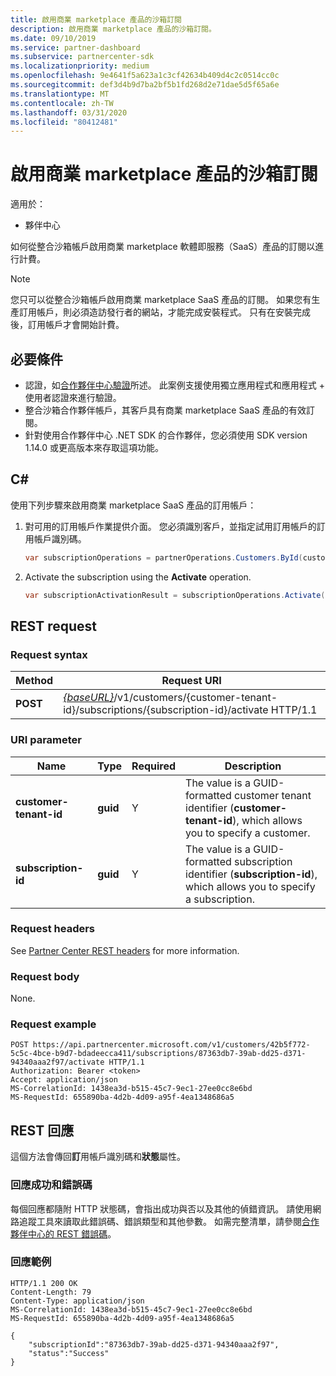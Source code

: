 ```yaml
---
title: 啟用商業 marketplace 產品的沙箱訂閱
description: 啟用商業 marketplace 產品的沙箱訂閱。
ms.date: 09/10/2019
ms.service: partner-dashboard
ms.subservice: partnercenter-sdk
ms.localizationpriority: medium
ms.openlocfilehash: 9e4641f5a623a1c3cf42634b409d4c2c0514cc0c
ms.sourcegitcommit: def3d4b9d7ba2bf5b1fd268d2e71dae5d5f65a6e
ms.translationtype: MT
ms.contentlocale: zh-TW
ms.lasthandoff: 03/31/2020
ms.locfileid: "80412481"
---
```

# <a name="activate-a-sandbox-subscription-for-commercial-marketplace-products"></a>啟用商業 marketplace 產品的沙箱訂閱

適用於：

- 夥伴中心

如何從整合沙箱帳戶啟用商業 marketplace 軟體即服務（SaaS）產品的訂閱以進行計費。

>[!NOTE]
>您只可以從整合沙箱帳戶啟用商業 marketplace SaaS 產品的訂閱。 如果您有生產訂用帳戶，則必須造訪發行者的網站，才能完成安裝程式。 只有在安裝完成後，訂用帳戶才會開始計費。

## <a name="prerequisites"></a>必要條件

- 認證，如[合作夥伴中心驗證](partner-center-authentication.md)所述。 此案例支援使用獨立應用程式和應用程式 + 使用者認證來進行驗證。
- 整合沙箱合作夥伴帳戶，其客戶具有商業 marketplace SaaS 產品的有效訂閱。
- 針對使用合作夥伴中心 .NET SDK 的合作夥伴，您必須使用 SDK version 1.14.0 或更高版本來存取這項功能。

## <a name="c"></a>C#

使用下列步驟來啟用商業 marketplace SaaS 產品的訂用帳戶：

1. 對可用的訂用帳戶作業提供介面。 您必須識別客戶，並指定試用訂用帳戶的訂用帳戶識別碼。

    ``` csharp
    var subscriptionOperations = partnerOperations.Customers.ById(customerId).Subscriptions.ById(subscriptionId);

2. Activate the subscription using the **Activate** operation.

    ``` csharp
    var subscriptionActivationResult = subscriptionOperations.Activate();
## REST request

### Request syntax

| Method     | Request URI                                                                            |
|------------|----------------------------------------------------------------------------------------|
| **POST** | [*{baseURL}*](partner-center-rest-urls.md)/v1/customers/{customer-tenant-id}/subscriptions/{subscription-id}/activate HTTP/1.1 |

### URI parameter

| Name                   | Type     | Required | Description                                                                                                                                            |
|------------------------|----------|----------|--------------------------------------------------------------------------------------------------------------------------------------------------------|
| **customer-tenant-id** | **guid** | Y | The value is a GUID-formatted customer tenant identifier (**customer-tenant-id**), which allows you to specify a customer. |
| **subscription-id** | **guid** | Y | The value is a GUID-formatted subscription identifier (**subscription-id**), which allows you to specify a subscription. |

### Request headers

See [Partner Center REST headers](headers.md) for more information.

### Request body

None.

### Request example

```http
POST https://api.partnercenter.microsoft.com/v1/customers/42b5f772-5c5c-4bce-b9d7-bdadeecca411/subscriptions/87363db7-39ab-dd25-d371-94340aaa2f97/activate HTTP/1.1
Authorization: Bearer <token>
Accept: application/json
MS-CorrelationId: 1438ea3d-b515-45c7-9ec1-27ee0cc8e6bd
MS-RequestId: 655890ba-4d2b-4d09-a95f-4ea1348686a5

```

## <a name="rest-response"></a>REST 回應

這個方法會傳回**訂**用帳戶識別碼和**狀態**屬性。

### <a name="response-success-and-error-codes"></a>回應成功和錯誤碼

每個回應都隨附 HTTP 狀態碼，會指出成功與否以及其他的偵錯資訊。 請使用網路追蹤工具來讀取此錯誤碼、錯誤類型和其他參數。 如需完整清單，請參閱[合作夥伴中心的 REST 錯誤碼](error-codes.md)。

### <a name="response-example"></a>回應範例

```http
HTTP/1.1 200 OK
Content-Length: 79
Content-Type: application/json
MS-CorrelationId: 1438ea3d-b515-45c7-9ec1-27ee0cc8e6bd
MS-RequestId: 655890ba-4d2b-4d09-a95f-4ea1348686a5

{
    "subscriptionId":"87363db7-39ab-dd25-d371-94340aaa2f97",
    "status":"Success"
}
```

